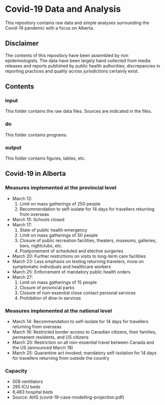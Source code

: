 # Covid-19 Data and Analysis
This repository contains raw data and simple analyses surrounding the Covid-19 pandemic with a focus on Alberta.

## Disclaimer
The contents of this repository have been assembled by non epidemiologists.  The data have been largely hand collected from media releases and reports published by public health authorities; discrepancies in reporting practices and quality across jurisdictions certainly exist.

## Contents
### input
This folder contains the raw data files.  Sources are indicated in the files.

### do
This folder contains programs.

### output
This folder contains figures, tables, etc.

## Covid-19 in Alberta
### Measures implemented at the provincial level
* March 12: 
	1. Limit on mass gatherings of 250 people
	2. Recommendation to self-isolate for 14 days for travellers returning from overseas
* March 15: Schools closed
* March 17: 
	1. State of public health emergency
	2. Limit on mass gatherings of 50 people
	3. Closure of public recreation facilities, theaters, museums, galleries, bars, nightclubs, etc.
	4. Postponement of scheduled and elective surgeries
* March 20: Further restrictions on visits to long-term care facilities
* March 23: Less emphasis on testing returning travelers, more on symptomatic individuals and healthcare workers
* March 25: Enforcement of mandatory public health orders
* March 27:
	1. Limit on mass gatherings of 15 people
	2. Closure of provincial parks
	3. Closure of non-essential close contact personal services
	4. Prohibition of dine-in services
 
### Measures implemented at the national level
* March 14: Recommendation to self-isolate for 14 days for travellers returning from overseas
* March 16: Restricted border access to Canadian citizens, their families, permanent residents, and US citizens
* March 20: Restriction on all non-essential travel between Canada and the US (announced March 18)
* March 25: Quarantine act invoked; mandatory self-isolation for 14 days for travellers returning from outside the country

### Capacity
* 509 ventilators
* 295 ICU beds
* 8,483 hospital beds
* Source: AHS (covid-19-case-modelling-projection.pdf)
